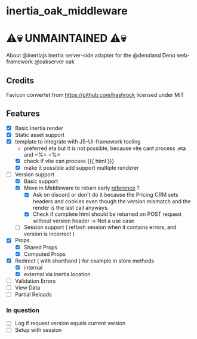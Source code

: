 # inertia_oak_middleware

# :warning::skull: UNMAINTAINED :warning::skull:

About @inertiajs inertia server-side adapter for the @denoland Deno
web-framework @oakserver oak

## Credits

Favicon convertet from https://github.com/hashrock licensed under MIT

## Features

- [x] Basic Inertia render
- [x] Static asset support
- [x] template to integrate with JS-UI-framework tooling
  - preferred eta but it is not possible, because vite cant process .eta and <%=
    =%\>
  - [x] check if vite can process {{{ html }}}
  - [x] make it possible add support multiple renderer
- [ ] Version support
  - [x] Basic support
  - [x] Move in Middleware to return early
        [reference](https://github.com/inertiajs/inertia-laravel/blob/1ba4a0dba2d52ea88dec6b94360fce5f2a9415cc/src/Middleware.php#L78)
        ?
    - [x] Ask on discord or don't do it because the Pricing CRM sets headers and
          cookies even though the version mismatch and the render is the last
          call anyways.
    - [x] Check if complete html should be returned on POST request without
          version header -> Not a use case
  - [ ] Session support \( reflash session when it contains errors, and version
        is incorrect \)
- [x] Props
  - [x] Shared Props
  - [x] Computed Props
- [x] Redirect \( with shorthand \) for example in store methods
  - [x] internal
  - [x] external via inertia.location
- [ ] Validation Errors
- [ ] View Data
- [ ] Partial Reloads

### In question

- [ ] Log if request version equals current version
- [ ] Setup with session
